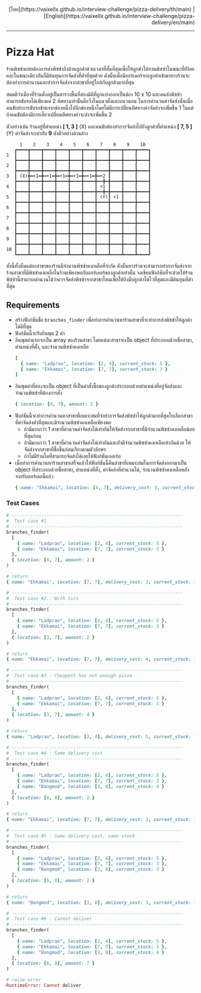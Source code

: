 <p style="text-align: right">
  [ไทย](https://vaixellx.github.io/interview-challenge/pizza-delivery/th/main)
  |
  [English](https://vaixellx.github.io/interview-challenge/pizza-delivery/en/main)
</p>

---

# Pizza Hat

ร้านพิซซ่าแฮทต้องการส่งพิซซ่าถึงบ้านลูกค้าด้วยเวลาที่สั้นที่สุดเพื่อให้ลูกค้าได้ทานพิซซ่าในขณะที่ยัง้อยและในขณะเดียวกันก็มีต้นทุนการจัดส่งที่ต่ำที่สุดด้วย ดังนั้นเมื่อมีออร์เดอร์จากลูกค้าเข้ามาทางร้านจะต้องทำการคำนวนและทำการจัดส่งจากสาขาที่อยู่ใกล้กับลูกค้ามากที่สุด

สมมติว่าเมืองที่ร้านตั้งอยู่เป็นตารางพื้นที่สองมิติที่ถูกแบ่งออกเป็นช่อง 10 x 10 และคนส่งพิซซ่าสามารถขับรถได้เพียงแค่ 2 ทิศทางเท่านั้นคือวิ่งในแนวตั้งและแนวนอน ในการคำนวนค่าจัดส่งนั้นเมื่อคนขับทำการขับรถข้ามจากช่องหนึ่งไปอีกช่องหนึ่งโดยไม่มีการเปลี่ยนทิศทางค่าจัดส่งจะเพิ่มขึ้น 1 ในแต่ถ้าคนขับต้องมีการเลี้ยวเปลี่ยนทิศทางค่าจะส่งจะเพิ่มขึ้น 2

ตัวอย่างเช่น ร้านอยู่ที่ตำแหน่ง **[ 1, 3 ]** (X) และคนขับต้องทำการจัดส่งไปยังลูกค้าที่ตำแหน่ง
**[ 7, 5 ]** (Y) ค่าจัดส่งจะเท่ากับ **9** ดังตัวอย่างด้านล่าง

```
     1    2    3    4    5    6    7    8    9    10
   ┏━━━━┳━━━━┳━━━━┳━━━━┳━━━━┳━━━━┳━━━━┳━━━━┳━━━━┳━━━━┓
1  ┃    ┃    ┃    ┃    ┃    ┃    ┃    ┃    ┃    ┃    ┃
   ┣━━━━╋━━━━╋━━━━╋━━━━╋━━━━╋━━━━╋━━━━╋━━━━╋━━━━╋━━━━┫
2  ┃    ┃    ┃    ┃    ┃    ┃    ┃    ┃    ┃    ┃    ┃
   ┣━━━━╋━━━━╋━━━━╋━━━━╋━━━━╋━━━━╋━━━━╋━━━━╋━━━━╋━━━━┫
3  ┃ (X)╋━+1━╋━+1━╋━+1━╋━+1━╋━+1━╋━+2 ┃    ┃    ┃    ┃
   ┣━━━━╋━━━━╋━━━━╋━━━━╋━━━━╋━━━━╋━━╋━╋━━━━╋━━━━╋━━━━┫
4  ┃    ┃    ┃    ┃    ┃    ┃    ┃ +1 ┃    ┃    ┃    ┃
   ┣━━━━╋━━━━╋━━━━╋━━━━╋━━━━╋━━━━╋━━╋━╋━━━━╋━━━━╋━━━━┫
5  ┃    ┃    ┃    ┃    ┃    ┃    ┃ (Y)┃ +1 ┃    ┃    ┃
   ┣━━━━╋━━━━╋━━━━╋━━━━╋━━━━╋━━━━╋━━━━╋━━━━╋━━━━╋━━━━┫
6  ┃    ┃    ┃    ┃    ┃    ┃    ┃    ┃    ┃    ┃    ┃
   ┣━━━━╋━━━━╋━━━━╋━━━━╋━━━━╋━━━━╋━━━━╋━━━━╋━━━━╋━━━━┫
7  ┃    ┃    ┃    ┃    ┃    ┃    ┃    ┃    ┃    ┃    ┃
   ┣━━━━╋━━━━╋━━━━╋━━━━╋━━━━╋━━━━╋━━━━╋━━━━╋━━━━╋━━━━┫
8  ┃    ┃    ┃    ┃    ┃    ┃    ┃    ┃    ┃    ┃    ┃
   ┣━━━━╋━━━━╋━━━━╋━━━━╋━━━━╋━━━━╋━━━━╋━━━━╋━━━━╋━━━━┫
9  ┃    ┃    ┃    ┃    ┃    ┃    ┃    ┃    ┃    ┃    ┃
   ┣━━━━╋━━━━╋━━━━╋━━━━╋━━━━╋━━━━╋━━━━╋━━━━╋━━━━╋━━━━┫
10 ┃    ┃    ┃    ┃    ┃    ┃    ┃    ┃    ┃    ┃    ┃
   ┗━━━━┻━━━━┻━━━━┻━━━━┻━━━━┻━━━━┻━━━━┻━━━━┻━━━━┻━━━━┛
```

ทั้งนี้ทั้งนั้นแต่ละสาขาของร้านมีจำนวนพิซซ่าคงเหลือที่จำกัด ดังนั้นทางร้านจะสามารถทำการจัดส่งจากร้านสาขาที่มีพิซซ่าคงเหลือในร้านเพียงพอกับออร์เดอร์ของลูกค้าเท่านั้น จงเขียนฟังก์ชันที่จะช่วยให้ร้านพิซซ่านี้สามารถคำนวนได้ว่าควรจัดส่งพิซซ่าจากสาขาไหนเพื่อให้ถึงมือลูกค้าได้ไวที่สุดและมีต้นทุนที่ตำที่สุด

## Requirements
- สร้างฟังก์ชันชื่อ `branches_finder` เพื่อทำการคำนวนหาร้านสาขาที่จะทำการส่งพิซซ่าให้ลูกค้าได้ดีที่สุด
- ฟังก์ชันนี้จะรับอินพุต 2 ค่า
- อินพุตค่าแรกจะเป็น array ของร้านสาขา โดยแต่ละสาขาจะเป็น object ที่ประกอบด้วยชื่อสาขา, ตำแหน่งที่ตั้ง, และจำนวนพิซซ่าคงเหลือ
  ```ruby
  [
    { name: "Ladprao", location: [2, 4], current_stock: 5 },
    { name: "Ekkamai", location: [7, 7], current_stock: 3 }
  ]
  ```
- อินพุตค่าที่สองจะเป็น object ที่เป็นคำสั่งซื้อของลูกค้าประกอบด้วยตำแหน่งที่อยู่จัดส่งและจำนวนพิซซ่าที่ต้องการสั่ง
  ```ruby
  { location: [4, 7], amount: 2 }
  ```
- ฟังก์ชันนี้จะทำการคำนวนหาสาขาที่เหมาะสมที่จำทำการจัดส่งพิซซ่าให้ลูกค้ามากที่สุดโยเลือกสาขาที่ค่าจัดส่งต่ำที่สุดและมีจำนวนพิซซ่าคงเหลือเพียงพอ
  - ถ้ามีมากกว่า 1 สาขาที่คำนวนค่าจัดส่งได้เท่ากันให้จัดส่งจากสาขาที่มีจำนวนพิซซ่าคงเหลือน้อยที่สุดก่อน
  - ถ้ามีมากกว่า 1 สาขาที่คำนวนค่าจัดส่งได้เท่ากันและยังมีจำนวนพิซซ่าคงเหลือเท่ากันด้วย ให้จัดส่งจากสาขาที่ชื่อขึ้นก่อนเรียงตามตัวอักษร
  - ถ้าไม่มีร้านใดที่สามารถจัดส่งได้เลยให้ฟังก์ชันเออเร่อ
- เมื่อทำการคำนวนหาร้านสาขาเสร็จแล้วให้ฟังก์ชันนี้คืนสาขาที่เหมาะสมในการจัดส่งออกมาเป็น object ที่ประกอบด้วยชื่อสาขา, ตำแหน่งที่ตั้ง, ค่าจัดส่งที่คำนวนได้, จำนวนพิซซ่าคงเหลือหลังจากรับออร์เดอนี้แล้ว
  ```ruby
  { name: "Ekkamai", location: [4, 7], delivery_cost: 3, current_stock: 1 }
  ```

### Test Cases

```ruby
# ----------------------------------------------------------------
#  Test case #1
# ----------------------------------------------------------------
branches_finder(
  [
    { name: "Ladprao", location: [2, 4], current_stock: 5 },
    { name: "Ekkamai", location: [7, 7], current_stock: 3 }
  ],
  { location: [4, 7], amount: 2 }
)

# return
{ name: "Ekkamai", location: [7, 7], delivery_cost: 3, current_stock: 1 }

# ----------------------------------------------------------------
#  Test case #2 : With turn
# ----------------------------------------------------------------
branches_finder(
  [
    { name: "Ladprao", location: [2, 4], current_stock: 5 },
    { name: "Ekkamai", location: [7, 7], current_stock: 3 }
  ],
  { location: [3, 7], amount: 2 }
)

# return
{ name: "Ekkamai", location: [7, 7], delivery_cost: 4, current_stock: 1 }

# ----------------------------------------------------------------
#  Test case #3 : Cheapest has not enough pizza
# ----------------------------------------------------------------
branches_finder(
  [
    { name: "Ladprao", location: [2, 4], current_stock: 5 },
    { name: "Ekkamai", location: [7, 7], current_stock: 3 }
  ],
  { location: [3, 7], amount: 4 }
)

# return
{ name: "Ladprao", location: [2, 4], delivery_cost: 5, current_stock: 1 }

# ----------------------------------------------------------------
#  Test case #4 : Same delivery cost
# ----------------------------------------------------------------
branches_finder(
  [
    { name: "Ladprao", location: [2, 4], current_stock: 5 },
    { name: "Ekkamai", location: [7, 7], current_stock: 3 },
    { name: "Bangmod", location: [3, 8], current_stock: 4 }
  ],
  { location: [6, 8], amount: 2 }
)

# return
{ name: "Ekkamai", location: [7, 7], delivery_cost: 3, current_stock: 1 }

# ----------------------------------------------------------------
#  Test case #5 : Same delivery cost, same stock
# ----------------------------------------------------------------
branches_finder(
  [
    { name: "Ladprao", location: [2, 4], current_stock: 5 },
    { name: "Ekkamai", location: [7, 7], current_stock: 3 },
    { name: "Bangmod", location: [3, 8], current_stock: 3 }
  ],
  { location: [6, 8], amount: 2 }
)

# return
{ name: "Bangmod", location: [3, 8], delivery_cost: 3, current_stock: 1 }

# ----------------------------------------------------------------
#  Test case #6 : Cannot deliver
# ----------------------------------------------------------------
branches_finder(
  [
    { name: "Ladprao", location: [2, 4], current_stock: 5 },
    { name: "Ekkamai", location: [7, 7], current_stock: 3 },
    { name: "Bangmod", location: [3, 8], current_stock: 4 }
  ],
  { location: [6, 8], amount: 7 }
)

# raise error
RuntimeError: Cannot deliver
```
